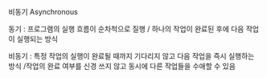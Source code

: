 비동기 Asynchronous

동기 : 프로그램의 실행 흐름이 순차척으로 질행 / 하나의 작업이 완료된 후에 다음 작업이 실행되는 방식

비동기 : 특정 작업의 실행이 완료될 때까지 기다리지 않고 다음 작업을 즉시 실행하는 방식 /작업의 완료 여부를 신경 쓰지 않고 동시에 다른 작업들을 수애할 수 있음

